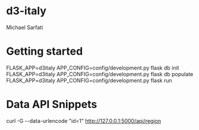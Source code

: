 # d3-italy
Michael Sarfati

# Getting started
FLASK_APP=d3italy APP_CONFIG=config/development.py flask db init
FLASK_APP=d3italy APP_CONFIG=config/development.py flask db populate
FLASK_APP=d3italy APP_CONFIG=config/development.py flask run

# Data API Snippets
curl -G --data-urlencode "id=1" http://127.0.0.1:5000/api/region